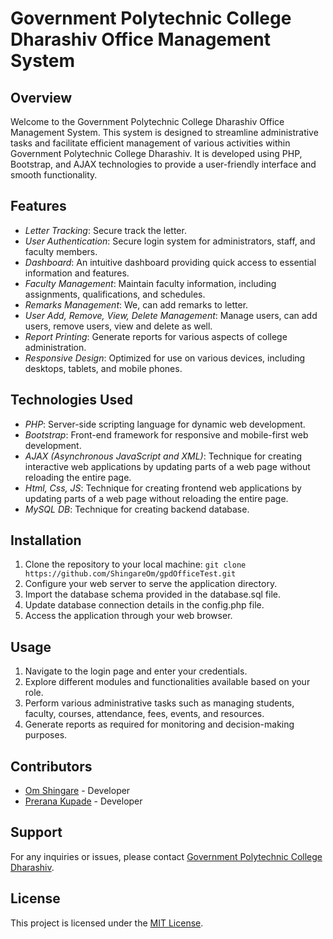 # Government Polytechnic College Dharashiv Office Management System

## Overview

Welcome to the Government Polytechnic College Dharashiv Office Management System. This system is designed to streamline administrative tasks and facilitate efficient management of various activities within Government Polytechnic College Dharashiv. It is developed using PHP, Bootstrap, and AJAX technologies to provide a user-friendly interface and smooth functionality.

## Features

- _Letter Tracking_: Secure track the letter.
- _User Authentication_: Secure login system for administrators, staff, and faculty members.
- _Dashboard_: An intuitive dashboard providing quick access to essential information and features.
- _Faculty Management_: Maintain faculty information, including assignments, qualifications, and schedules.
- _Remarks Management_: We, can add remarks to letter.
- _User Add, Remove, View, Delete Management_: Manage users, can add users, remove users, view and delete as well.
- _Report Printing_: Generate reports for various aspects of college administration.
- _Responsive Design_: Optimized for use on various devices, including desktops, tablets, and mobile phones.

## Technologies Used

- _PHP_: Server-side scripting language for dynamic web development.
- _Bootstrap_: Front-end framework for responsive and mobile-first web development.
- _AJAX (Asynchronous JavaScript and XML)_: Technique for creating interactive web applications by updating parts of a web page without reloading the entire page.
- _Html, Css, JS_: Technique for creating frontend web applications by updating parts of a web page without reloading the entire page.
- _MySQL DB_: Technique for creating backend database.

## Installation

1. Clone the repository to your local machine: `git clone https://github.com/ShingareOm/gpdOfficeTest.git`
2. Configure your web server to serve the application directory.
3. Import the database schema provided in the database.sql file.
4. Update database connection details in the config.php file.
5. Access the application through your web browser.

## Usage

1. Navigate to the login page and enter your credentials.
2. Explore different modules and functionalities available based on your role.
3. Perform various administrative tasks such as managing students, faculty, courses, attendance, fees, events, and resources.
4. Generate reports as required for monitoring and decision-making purposes.

## Contributors

- [Om Shingare](https://github.com/ShingareOm) - Developer
- [Prerana Kupade](https://github.com/PreranaKupade) - Developer

## Support

For any inquiries or issues, please contact [Government Polytechnic College Dharashiv](mailto:omshingare2121@gmail.com).

## License

This project is licensed under the [MIT License](LICENSE).
